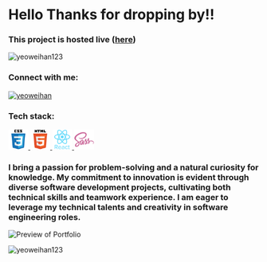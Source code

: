 # Hello Thanks for dropping by!!

### This project is hosted live ([here](https://yeoweihan123.github.io/web-resume/))

<p align="left"> <img src="https://komarev.com/ghpvc/?username=yeoweihan123&label=Profile%20views&color=0e75b6&style=flat" alt="yeoweihan123" /> </p>

<h3 align="left">Connect with me:</h3>
<p align="left">
<a href="https://linkedin.com/in/yeo-wei-han" target="blank"><img align="center" src="https://raw.githubusercontent.com/rahuldkjain/github-profile-readme-generator/master/src/images/icons/Social/linked-in-alt.svg" alt="yeoweihan" height="30" width="40" /></a>
</p> 

<h3 align="left">Tech stack: </h3>
<p align="left"> <a href="https://www.w3schools.com/css/" target="_blank" rel="noreferrer"> <img src="https://raw.githubusercontent.com/devicons/devicon/master/icons/css3/css3-original-wordmark.svg" alt="css3" width="40" height="40"/> </a> <a href="https://www.w3.org/html/" target="_blank" rel="noreferrer"> <img src="https://raw.githubusercontent.com/devicons/devicon/master/icons/html5/html5-original-wordmark.svg" alt="html5" width="40" height="40"/> </a> <a href="https://reactjs.org/" target="_blank" rel="noreferrer"> <img src="https://raw.githubusercontent.com/devicons/devicon/master/icons/react/react-original-wordmark.svg" alt="react" width="40" height="40"/> </a> <a href="https://sass-lang.com" target="_blank" rel="noreferrer"> <img src="https://raw.githubusercontent.com/devicons/devicon/master/icons/sass/sass-original.svg" alt="sass" width="40" height="40"/> </a> </p>

#### 
<h3 align="left">I bring a passion for problem-solving and a natural curiosity for knowledge. My commitment to innovation is evident through diverse software development projects, cultivating both technical skills and teamwork experience. I am eager to leverage my technical talents and creativity in software engineering roles.</h3>

![Preview of Portfolio](https://github.com/YeoWeiHan123/web-resume/assets/36888332/c75fcdc1-ea33-4ca7-b7d7-a61716c6279c)

<p><img align="left" src="https://github-readme-stats.vercel.app/api/top-langs?username=yeoweihan123&show_icons=true&locale=en&layout=compact" alt="yeoweihan123" /></p>


